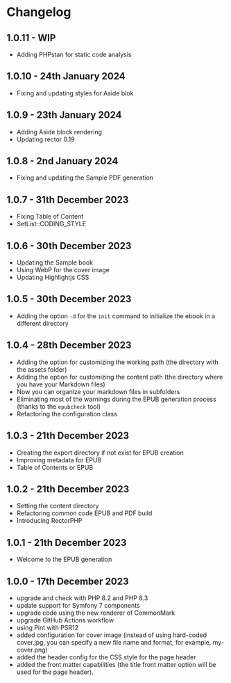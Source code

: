 # Changelog

## 1.0.11 - WIP
- Adding PHPstan for static code analysis

## 1.0.10 - 24th January 2024
- Fixing and updating styles for Aside blok

## 1.0.9 - 23th January 2024
- Adding Aside block rendering
- Updating rector 0.19

## 1.0.8 - 2nd January 2024
- Fixing and updating the Sample PDF generation

## 1.0.7 - 31th December 2023
- Fixing Table of Content
- SetList::CODING_STYLE

## 1.0.6 - 30th December 2023
- Updating the Sample book
- Using WebP for the cover image
- Updating Highlightjs CSS

## 1.0.5 - 30th December 2023

- Adding the option `-d` for the `init` command to initialize the ebook in a different directory

## 1.0.4 - 28th December 2023

- Adding the option for customizing the working path (the directory with the assets folder)
- Adding the option for customizing the content path (the directory where you have your Markdown files)
- Now you can organize your markdown files in subfolders
- Eliminating most of the warnings during the EPUB generation process (thanks to the `epubcheck` tool)
- Refactoring the configuration class


## 1.0.3 - 21th December 2023
- Creating the export directory if not exist for EPUB creation
- Improving metadata for EPUB
- Table of Contents or EPUB

## 1.0.2 - 21th December 2023
- Setting the content directory
- Refactoring common code EPUB and PDF build
- Introducing RectorPHP


## 1.0.1 - 21th December 2023
- Welcome to the EPUB generation

## 1.0.0 - 17th December 2023

- upgrade and check with PHP 8.2 and PHP 8.3
- update support for Symfony 7 components
- upgrade code using the new renderer of CommonMark
- upgrade GitHub Actions workflow
- using Pint with PSR12
- added configuration for cover image (instead of using hard-coded cover.jpg, you can specify a new file name and format, for example, my-cover.png)
- added the header config for the CSS style for the page header
- added the front matter capabilities (the title front matter option will be used for the page header).